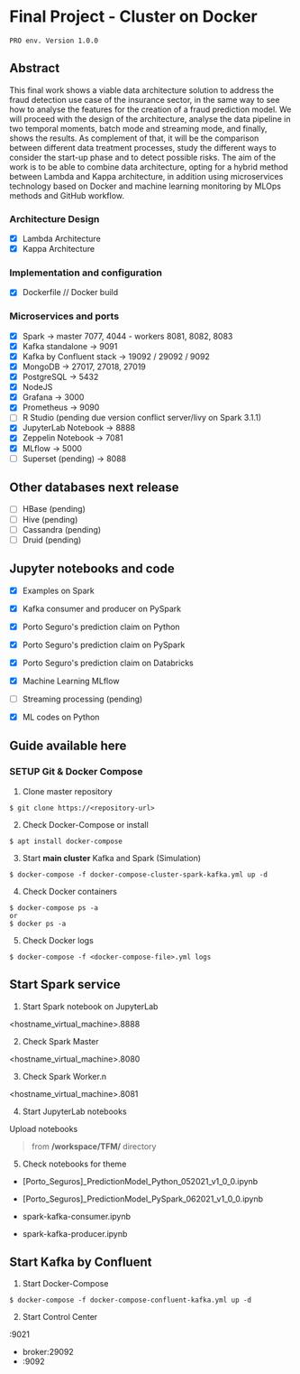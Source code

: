 # Final Project - Cluster on Docker 
```
PRO env. Version 1.0.0

```

## Abstract

This final work shows a viable data architecture solution to address the fraud detection use case of the insurance sector, in the same way to see how to analyse the features for the creation of a fraud prediction model. We will proceed with the design of the architecture, analyse the data pipeline in two temporal moments, batch mode and streaming mode, and finally, shows the results. As complement of that, it will be the comparison between different data treatment processes, study the different ways to consider the start-up phase and to detect possible risks. The aim of the work is to be able to combine data architecture, opting for a hybrid method between Lambda and Kappa architecture, in addition using microservices technology based on Docker and machine learning monitoring by MLOps methods and GitHub workflow.

### Architecture Design

- [X] Lambda Architecture
- [X] Kappa Architecture

### Implementation and configuration

- [X] Dockerfile // Docker build

### Microservices and ports

- [X] Spark -> master 7077, 4044 - workers 8081, 8082, 8083
- [X] Kafka standalone -> 9091
- [X] Kafka by Confluent stack -> 19092 / 29092 / 9092
- [X] MongoDB -> 27017, 27018, 27019
- [X] PostgreSQL -> 5432
- [X] NodeJS
- [X] Grafana -> 3000
- [X] Prometheus -> 9090
- [ ] R Studio (pending due version conflict server/livy on Spark 3.1.1)
- [X] JupyterLab Notebook -> 8888
- [X] Zeppelin Notebook -> 7081
- [X] MLflow -> 5000
- [ ] Superset (pending) -> 8088

## Other databases next release

- [ ] HBase (pending)
- [ ] Hive (pending)
- [ ] Cassandra (pending)
- [ ] Druid (pending)

## Jupyter notebooks and code

- [X] Examples on Spark
- [X] Kafka consumer and producer on PySpark
- [X] Porto Seguro's prediction claim on Python
- [X] Porto Seguro's prediction claim on PySpark
- [X] Porto Seguro's prediction claim on Databricks
- [X] Machine Learning MLflow
- [ ] Streaming processing (pending)
- [X] ML codes on Python


## Guide available here

### SETUP Git & Docker Compose

1. Clone master repository

```{bash}
$ git clone https://<repository-url>
```

2. Check Docker-Compose or install

```{bash}
$ apt install docker-compose
```

3. Start **main cluster** Kafka and Spark (Simulation)

```{bash}
$ docker-compose -f docker-compose-cluster-spark-kafka.yml up -d
```

4. Check Docker containers

```{bash}
$ docker-compose ps -a
or
$ docker ps -a
```

5. Check Docker logs

```
$ docker-compose -f <docker-compose-file>.yml logs

```

## Start Spark service

1. Start Spark notebook on JupyterLab

<hostname_virtual_machine>.8888

2. Check Spark Master

<hostname_virtual_machine>.8080

3. Check Spark Worker.n

<hostname_virtual_machine>.8081

4. Start JupyterLab notebooks

Upload notebooks

>  from **/workspace/TFM/** directory

5. Check notebooks for theme

- [Porto_Seguros]_PredictionModel_Python_052021_v1_0_0.ipynb

- [Porto_Seguros]_PredictionModel_PySpark_062021_v1_0_0.ipynb

- spark-kafka-consumer.ipynb

- spark-kafka-producer.ipynb


## Start Kafka by Confluent

1. Start Docker-Compose

```
$ docker-compose -f docker-compose-confluent-kafka.yml up -d
```

2. Start Control Center

<vm-hostname>:9021

- broker:29092
- <vm-hostname>:9092